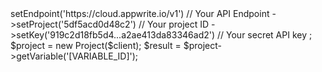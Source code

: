 <?php

use Appwrite\Client;
use Appwrite\Services\Project;

$client = new Client();

$client
    ->setEndpoint('https://cloud.appwrite.io/v1') // Your API Endpoint
    ->setProject('5df5acd0d48c2') // Your project ID
    ->setKey('919c2d18fb5d4...a2ae413da83346ad2') // Your secret API key
;

$project = new Project($client);

$result = $project->getVariable('[VARIABLE_ID]');